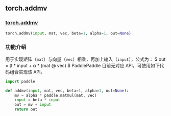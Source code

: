 ## torch.addmv
### [torch.addmv](https://pytorch.org/docs/stable/generated/torch.addmv.html?highlight=addmv#torch.addmv)
```python
torch.addmv(input, mat, vec, beta=1, alpha=1, out=None)
```

###  功能介绍
用于实现矩阵（`mat`）与向量（`vec`）相乘，再加上输入（`input`），公式为：
$ out = β *  input + α *  (mat @ vec) $
PaddlePaddle 目前无对应 API，可使用如下代码组合实现该 API。

```python
import paddle

def addmv(input, mat, vec, beta=1, alpha=1, out=None):
    mv = alpha * paddle.matmul(mat, vec)
    input = beta * input
    out = mv + input
    return out
```
